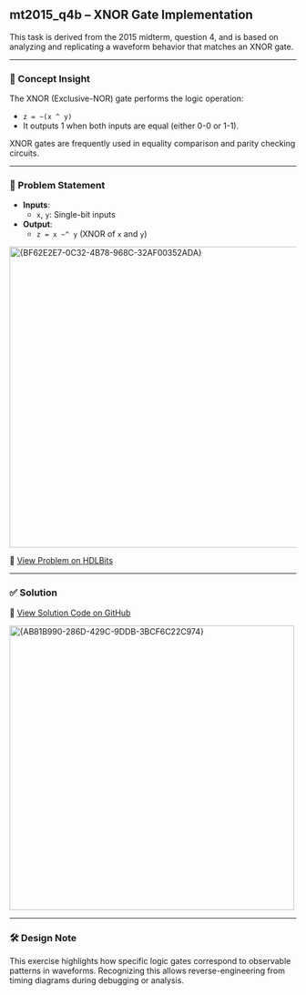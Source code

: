 ## mt2015_q4b – XNOR Gate Implementation

This task is derived from the 2015 midterm, question 4, and is based on analyzing and replicating a waveform behavior that matches an XNOR gate.

---

### 🧠 Concept Insight  
The XNOR (Exclusive-NOR) gate performs the logic operation:
- `z = ~(x ^ y)`  
- It outputs 1 when both inputs are equal (either 0-0 or 1-1).

XNOR gates are frequently used in equality comparison and parity checking circuits.

---

### 📘 Problem Statement  
- **Inputs**:  
  - `x`, `y`: Single-bit inputs  
- **Output**:  
  - `z = x ~^ y` (XNOR of `x` and `y`)  

<img width="529" alt="{BF62E2E7-0C32-4B78-968C-32AF00352ADA}" src="https://github.com/user-attachments/assets/674ca202-07a7-4844-bc0b-3e4a88dfd636" />

🔗 [View Problem on HDLBits](https://hdlbits.01xz.net/wiki/Mt2015_q4b)

---

### ✅ Solution  
📄 [View Solution Code on GitHub](https://github.com/EswarAdithya011/HDLBits/blob/main/Problem%20Sets/3.%20Circuits/Combinational%20logic/3.1%20Basic%20gates/3.1.11%20Simple%20circuit%20B/mt2015_q4b.v)

<img width="500" alt="{AB81B990-286D-429C-9DDB-3BCF6C22C974}" src="https://github.com/user-attachments/assets/47b5c268-395a-4e4d-91aa-5daa88dceccb" />

---

### 🛠 Design Note  
This exercise highlights how specific logic gates correspond to observable patterns in waveforms. Recognizing this allows reverse-engineering from timing diagrams during debugging or analysis.
